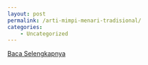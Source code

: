 ```yaml
---
layout: post
permalink: /arti-mimpi-menari-tradisional/
categories:
    - Uncategorized
---
```


[Baca Selengkapnya](/03)